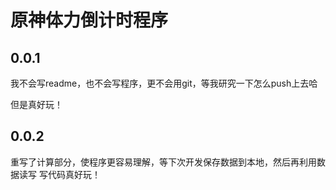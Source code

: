 # 原神体力倒计时程序
## 0.0.1
我不会写readme，也不会写程序，更不会用git，等我研究一下怎么push上去哈

但是真好玩！
## 0.0.2
重写了计算部分，使程序更容易理解，等下次开发保存数据到本地，然后再利用数据读写
写代码真好玩！